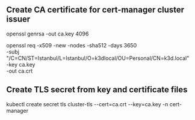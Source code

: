 ## Create CA certificate for cert-manager cluster issuer

openssl genrsa -out ca.key 4096

openssl req -x509 -new -nodes -sha512 -days 3650 \
 -subj "/C=CN/ST=Istanbul/L=Istanbul/O=k3dlocal/OU=Personal/CN=k3d.local" \
 -key ca.key \
 -out ca.crt

## Create TLS secret from key and certificate files

kubectl create secret tls cluster-tls --cert=ca.crt --key=ca.key -n cert-manager